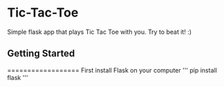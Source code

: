 Tic-Tac-Toe
===========

Simple flask app that plays Tic Tac Toe with you. Try to beat it! :)

## Getting Started
==================
First install Flask on your computer
'''
pip install flask
'''

